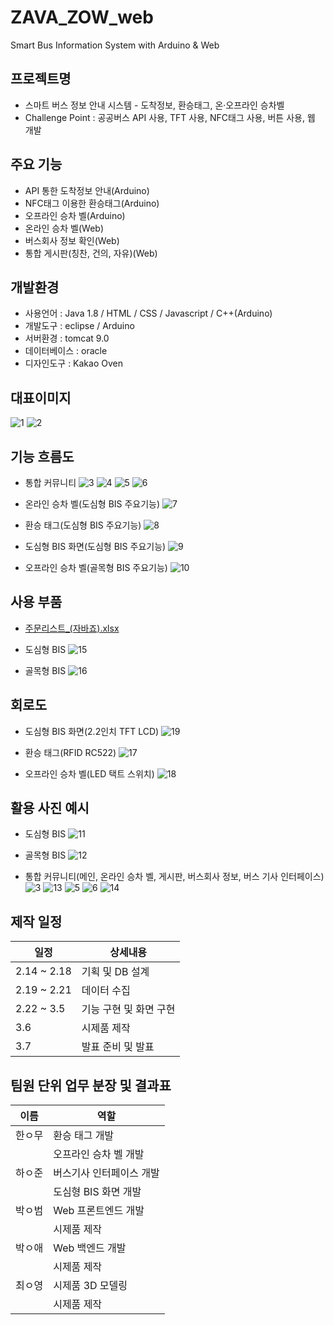 # ZAVA_ZOW_web
Smart Bus Information System with Arduino &amp; Web

## 프로젝트명
- 스마트 버스 정보 안내 시스템 - 도착정보, 환승태그, 온·오프라인 승차벨
- Challenge Point : 공공버스 API 사용, TFT 사용, NFC태그 사용, 버튼 사용, 웹 개발

## 주요 기능
- API 통한 도착정보 안내(Arduino)
- NFC태그 이용한 환승태그(Arduino)
- 오프라인 승차 벨(Arduino)
- 온라인 승차 벨(Web)
- 버스회사 정보 확인(Web)
- 통합 게시판(칭찬, 건의, 자유)(Web)

## 개발환경
- 사용언어 : Java 1.8 / HTML / CSS / Javascript / C++(Arduino)
- 개발도구 : eclipse / Arduino
- 서버환경 : tomcat 9.0
- 데이터베이스 : oracle
- 디자인도구 : Kakao Oven

## 대표이미지
![1](https://user-images.githubusercontent.com/99253941/158058274-fa3a1bbe-c194-4cf4-819f-378e3c320849.jpg)
![2](https://user-images.githubusercontent.com/99253941/158058321-950d1a5f-8bd0-42dc-878d-bdc29abf3ca3.jpg)

## 기능 흐름도
- 통합 커뮤니티
![3](https://user-images.githubusercontent.com/99253941/158059185-0ff5a41a-e5fa-48a2-a870-201e86859d8d.jpg)
![4](https://user-images.githubusercontent.com/99253941/158059186-24afe392-db5e-4097-8c74-d990083099dc.jpg)
![5](https://user-images.githubusercontent.com/99253941/158059189-31b3cdd1-2fb8-4941-86e2-306664d24498.jpg)
![6](https://user-images.githubusercontent.com/99253941/158059191-c539182f-554e-490d-8369-b018d58e996c.jpg)

- 온라인 승차 벨(도심형 BIS 주요기능)
![7](https://user-images.githubusercontent.com/99253941/158059201-a9c92d2b-6a6c-421c-8c8d-915ec2853bbc.jpg)

- 환승 태그(도심형 BIS 주요기능)
![8](https://user-images.githubusercontent.com/99253941/158059207-a0bb1b0e-2d01-4e3e-9013-92d5c0d80e47.jpg)

- 도심형 BIS 화면(도심형 BIS 주요기능)
![9](https://user-images.githubusercontent.com/99253941/158059456-c3005b01-6855-4b6c-b74b-3f459ba7bb6a.jpg)

- 오프라인 승차 벨(골목형 BIS 주요기능)
![10](https://user-images.githubusercontent.com/99253941/158059474-17c4d70b-b4e9-4065-8ab8-68bd442d0d57.jpg)

## 사용 부품
- [주문리스트_(자바죠).xlsx](https://github.com/2022-SMHRD-KDT-IoT-1/ZAVA_ZOW_web/files/8240878/_.xlsx)
- 도심형 BIS
![15](https://user-images.githubusercontent.com/99253941/158060519-86c68255-f87b-4db2-918e-5570ed0fe637.jpg)

- 골목형 BIS
![16](https://user-images.githubusercontent.com/99253941/158066651-8fabdaa6-48c3-461d-8b15-9bcaeb5cccbd.jpg)

## 회로도
- 도심형 BIS 화면(2.2인치 TFT LCD)
![19](https://user-images.githubusercontent.com/99253941/158065086-7878b5b5-0f4f-4efd-ae66-ff9e50e7b948.jpg)

- 환승 태그(RFID RC522)
![17](https://user-images.githubusercontent.com/99253941/158065097-1fbec2a9-b4e4-4f0e-b10d-98571e9809b6.jpg)

- 오프라인 승차 벨(LED 택트 스위치)
![18](https://user-images.githubusercontent.com/99253941/158065109-fa70faa6-1417-4fda-934f-36a8769ab680.jpg)

## 활용 사진 예시
- 도심형 BIS
![11](https://user-images.githubusercontent.com/99253941/158060104-cf7f4a8b-e20f-4a0b-86e7-75f82694ebc8.jpg)

- 골목형 BIS
![12](https://user-images.githubusercontent.com/99253941/158060146-8d078032-b7ee-4ea9-9c25-de2d4d9eb869.jpg)

- 통합 커뮤니티(메인, 온라인 승차 벨, 게시판, 버스회사 정보, 버스 기사 인터페이스)
![3](https://user-images.githubusercontent.com/99253941/158060320-ba053551-37c4-4a4d-83e5-10e174d342bf.jpg)
![13](https://user-images.githubusercontent.com/99253941/158060329-ed832485-4c9a-40c5-a6c2-29cdfc608623.jpg)
![5](https://user-images.githubusercontent.com/99253941/158060333-cce82d32-8798-4958-a63c-97d9e424c34f.jpg)
![6](https://user-images.githubusercontent.com/99253941/158060336-43baac81-6d76-4d54-97ee-02905773cd08.jpg)
![14](https://user-images.githubusercontent.com/99253941/158060344-983ae868-e7d8-42cc-8d9d-87f18cd22646.jpg)

## 제작 일정
| 일정   | 상세내용                    |
|------- |-------------------------|
| 2.14 ~ 2.18 | 기획 및 DB 설계       |
| 2.19 ~ 2.21 | 데이터 수집 |
| 2.22 ~ 3.5 | 기능 구현 및 화면 구현 |
| 3.6 | 시제품 제작 |
| 3.7 | 발표 준비 및 발표 |

## 팀원 단위 업무 분장 및 결과표
| 이름   | 역할                    |
|------- |-------------------------|
| 한ㅇ무 | 환승 태그 개발       |
|        | 오프라인 승차 벨 개발 |
| 하ㅇ준 | 버스기사 인터페이스 개발 |
|        | 도심형 BIS 화면 개발 |
| 박ㅇ범 | Web 프론트엔드 개발 |
|        | 시제품 제작 |
| 박ㅇ애 | Web 백엔드 개발 |
|       | 시제품 제작 |
| 최ㅇ영 | 시제품 3D 모델링 |
|        | 시제품 제작 |
